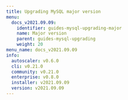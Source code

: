 ```yaml
---
title: Upgrading MySQL major version
menu:
  docs_v2021.09.09:
    identifier: guides-mysql-upgrading-major
    name: Major version
    parent: guides-mysql-upgrading
    weight: 20
menu_name: docs_v2021.09.09
info:
  autoscaler: v0.6.0
  cli: v0.21.0
  community: v0.21.0
  enterprise: v0.8.0
  installer: v2021.09.09
  version: v2021.09.09
---
```


